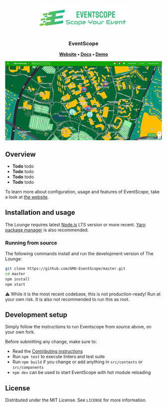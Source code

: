 <h1 align="center">
	<img
		width="300"
		alt="The Lounge"
		src="img/logo_h.png">
</h1>

<h3 align="center">
	EventScope
</h3>

<p align="center">
	<strong>
		<a href="">Website</a>
		•
		<a href="">Docs</a>
		•
		<a href="">Demo</a>
	</strong>
</p>
<!-- <p align="center">
	<a href="https://demo.thelounge.chat/"><img
		alt="#thelounge IRC channel on freenode"
		src="https://img.shields.io/badge/freenode-%23thelounge-415364.svg?colorA=ff9e18"></a>
	<a href="https://yarn.pm/thelounge"><img
		alt="npm version"
		src="https://img.shields.io/npm/v/thelounge.svg?colorA=333a41&maxAge=3600"></a>
	<a href="https://github.com/thelounge/thelounge/actions"><img
		alt="Build Status"
		src="https://github.com/thelounge/thelounge/workflows/Build/badge.svg"></a>
	<a href="https://npm-stat.com/charts.html?package=thelounge&from=2016-02-12"><img
		alt="Total downloads on npm"
		src="https://img.shields.io/npm/dy/thelounge.svg?colorA=333a41&colorB=007dc7&maxAge=3600&label=Downloads"></a>
</p> -->

<p align="center">
	<img src="img/eventscope.png" width="550">
</p>

## Overview

- **Todo** todo
- **Todo** todo
- **Todo** todo
- **Todo** todo


To learn more about configuration, usage and features of EventScope, take a look at [the website](https://).

## Installation and usage

The Lounge requires latest [Node.js](https://nodejs.org/) LTS version or more recent.
[Yarn package manager](https://yarnpkg.com/) is also recommended.  

### Running from source

The following commands install and run the development version of The Lounge:

```sh
git clone https://github.com/GMU-EventScope/master.git
cd master
npm install
npm start
```

⚠️ While it is the most recent codebase, this is not production-ready! Run at
your own risk. It is also not recommended to run this as root.

## Development setup

Simply follow the instructions to run Eventscope from source above, on your own
fork.

Before submitting any change, make sure to:

- Read the [Contributing instructions](https://github.com/thelounge/thelounge/blob/master/.github/CONTRIBUTING.md#contributing)
- Run `npm test` to execute linters and test suite
- Run `npm build` if you change or add anything in `src/contexts` or `src/components`
- `npm dev` can be used to start EventScope with hot module reloading

## License

Distributed under the MIT License. See `LICENSE` for more information.